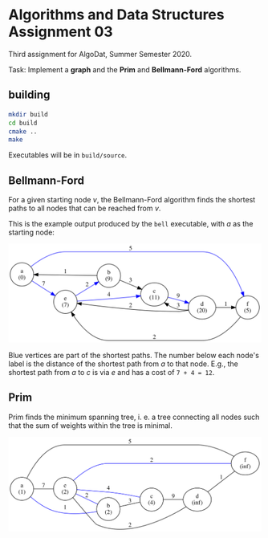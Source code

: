 # Algorithms and Data Structures Assignment 03

Third assignment for AlgoDat, Summer Semester 2020.

Task:  Implement a **graph** and the **Prim** and **Bellmann-Ford**
algorithms.

## building
```sh
mkdir build
cd build
cmake ..
make
```

Executables will be in `build/source`.

## Bellmann-Ford

For a given starting node _v_, the Bellmann-Ford algorithm finds the
shortest paths to all nodes that can be reached from _v_.

This is the example output produced by the `bell` executable, with _a_
as the starting node:

![example graph](doc/bell.svg#)

Blue vertices are part of the shortest paths.  The number below each
node's label is the distance of the shortest path from _a_ to that node.
E.g., the shortest path from _a_ to _c_ is via _e_ and has a cost of
`7 + 4 = 12`.

## Prim

Prim finds the minimum spanning tree, i. e. a tree connecting all nodes
such that the sum of weights within the tree is minimal.

![example graph](doc/prim.svg#)
